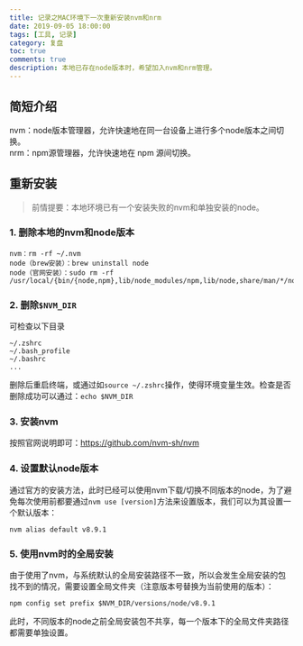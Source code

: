 ```yaml
---
title: 记录之MAC环境下一次重新安装nvm和nrm
date: 2019-09-05 18:00:00
tags: [工具, 记录]
category: 复盘
toc: true
comments: true
description: 本地已存在node版本时，希望加入nvm和nrm管理。   
---
```

## 简短介绍
nvm：node版本管理器，允许快速地在同一台设备上进行多个node版本之间切换。   
nrm：npm源管理器，允许快速地在 npm 源间切换。   

## 重新安装
> 前情提要：本地环境已有一个安装失败的nvm和单独安装的node。   
### 1. 删除本地的nvm和node版本
```
nvm：rm -rf ~/.nvm
node（brew安装）：brew uninstall node
node（官网安装）：sudo rm -rf /usr/local/{bin/{node,npm},lib/node_modules/npm,lib/node,share/man/*/node.*}
```
### 2. 删除`$NVM_DIR`
可检查以下目录   
```
~/.zshrc
~/.bash_profile
~/.bashrc
...
```
删除后重启终端，或通过如`source ~/.zshrc`操作，使得环境变量生效。检查是否删除成功可以通过：`echo $NVM_DIR`   
### 3. 安装nvm   
按照官网说明即可：https://github.com/nvm-sh/nvm
### 4. 设置默认node版本
通过官方的安装方法，此时已经可以使用nvm下载/切换不同版本的node，为了避免每次使用前都要通过`nvm use [version]`方法来设置版本，我们可以为其设置一个默认版本：   
```
nvm alias default v8.9.1
```
### 5. 使用nvm时的全局安装
由于使用了nvm，与系统默认的全局安装路径不一致，所以会发生全局安装的包找不到的情况，需要设置全局文件夹（注意版本号替换为当前使用的版本）：  
```
npm config set prefix $NVM_DIR/versions/node/v8.9.1
```
此时，不同版本的node之前全局安装包不共享，每一个版本下的全局文件夹路径都需要单独设置。